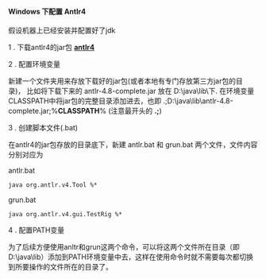 #### Windows 下配置 Antlr4
假设机器上已经安装并配置好了jdk

1 . 下载antlr4的jar包
[**antlr4**](https://www.antlr.org/download.html)

2 . 配置环境变量

新建一个文件夹用来存放下载好的jar包(或者本地有专门存放第三方jar包的目录)，
比如将下载下来的 antlr-4.8-complete.jar 放在 D:\java\lib\下.
在环境变量 CLASSPATH中将jar包的完整目录添加进去，也即
.;D:\java\lib\antlr-4.8-complete.jar;%**CLASSPATH**% (注意最开头的 **.;**)


3 . 创建脚本文件(.bat)

在antlr4的jar包存放的目录底下，新建 antlr.bat 和 grun.bat 两个文件，文件内容分别对应为

antlr.bat
```
java org.antlr.v4.Tool %*
```

grun.bat
```
java org.antlr.v4.gui.TestRig %*
```

4 . 配置PATH变量

为了后续方便使用anltr和grun这两个命令，可以将这两个文件所在目录（即 D:\java\lib）添加到PATH环境变量中去，这样在使用命令时就不需要每次都切换到所要操作的文件所在的目录了。